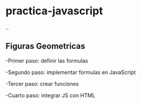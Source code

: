 # practica-javascript

..

## Figuras Geometricas

-Primer paso: definir las formulas

-Segundo paso: implementar formulas en JavaScript

-Tercer paso: crear funciones

-Cuarto paso: integrar JS con HTML
